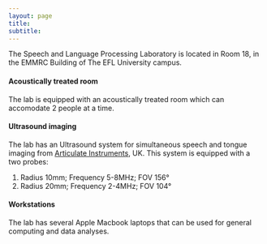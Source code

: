 ```yaml
---
layout: page
title: 
subtitle: 
---
```


The Speech and Language Processing Laboratory is located in Room 18, in the EMMRC Building of The EFL University campus.

#### Acoustically treated room
The lab is equipped with an acoustically treated room which can accomodate 2 people at a time.

#### Ultrasound imaging
The lab has an Ultrasound system for simultaneous speech and tongue imaging from [Articulate Instruments](http://www.articulateinstruments.com/ultrasound-imaging/?target=Echo%20B), UK. This system is equipped with a two probes:

1. Radius 10mm; Frequency 5-8MHz; FOV 156°
2. Radius 20mm; Frequency 2-4MHz; FOV 104°

#### Workstations
The lab has several Apple Macbook laptops that can be used for general computing and data analyses.
